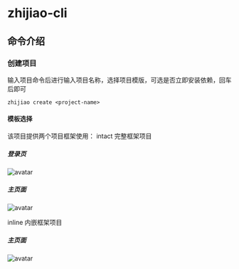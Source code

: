  
 
# zhijiao-cli
## 命令介绍
### 创建项目
输入项目命令后进行输入项目名称，选择项目模版，可选是否立即安装依赖，回车后即可
```
zhijiao create <project-name>
```

#### 模板选择
该项目提供两个项目框架使用：
intact 完整框架项目
##### 登录页
![avatar]('./static/login.png')
##### 主页面
![avatar]('./static/mian.png')

inline 内嵌框架项目
##### 主页面
![avatar]('./static/mian-inline.png')

